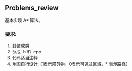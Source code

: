 ## Problems_review
基本实现 A* 算法。

### 要求:    
1. 封装成类    
2. 分成 .h 和 .cpp    
3. 代码适当注释
4. 地图自行设计（1表示障碍物，0表示可通过区域，* 表示路径）
